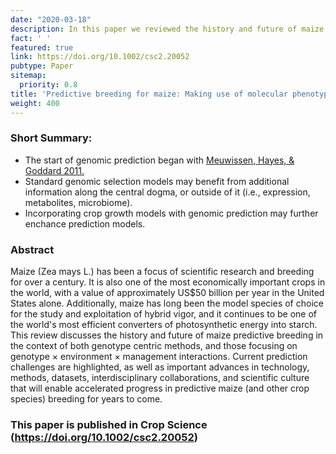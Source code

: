 ```yaml
---
date: "2020-03-18"
description: In this paper we reviewed the history and future of maize predictive breeding.
fact: ' '
featured: true
link: https://doi.org/10.1002/csc2.20052
pubtype: Paper
sitemap:
  priority: 0.8
title: 'Predictive breeding for maize: Making use of molecular phenotypes, machine learning, and physiological crop models'
weight: 400
---
```


### Short Summary:
- The start of genomic prediction began with [Meuwissen, Hayes, & Goddard 2011.](https://doi.org/10.1093/genetics/157.4.1819)
- Standard genomic selection models may benefit from additional information along the central dogma, or outside of it (i.e., expression, metabolites, microbiome).
- Incorporating crop growth models with genomic prediction may further enchance prediction models.

### Abstract
Maize (Zea mays L.) has been a focus of scientific research and breeding for over a century. It is also one of the most economically important crops in the world, with a value of approximately US$50 billion per year in the United States alone. Additionally, maize has long been the model species of choice for the study and exploitation of hybrid vigor, and it continues to be one of the world's most efficient converters of photosynthetic energy into starch. This review discusses the history and future of maize predictive breeding in the context of both genotype centric methods, and those focusing on genotype × environment × management interactions. Current prediction challenges are highlighted, as well as important advances in technology, methods, datasets, interdisciplinary collaborations, and scientific culture that will enable accelerated progress in predictive maize (and other crop species) breeding for years to come.

### This paper is published in Crop Science (https://doi.org/10.1002/csc2.20052)